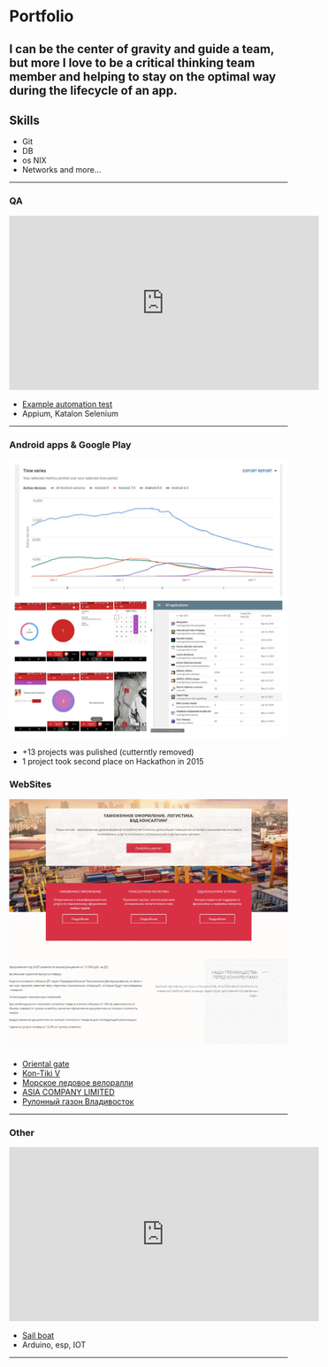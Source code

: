 # Portfolio  
I can be the center of gravity and guide a team, but more I love to be a critical thinking team member and helping to stay on the optimal way during the lifecycle of an app.
---

## Skills 
 - Git
 - DB
 - os NIX 
 - Networks
 and more...

---

### QA  
<iframe width="560" height="315" src="https://www.youtube.com/embed/Pj59w3ujvJA?controls=0" frameborder="0" allow="accelerometer; autoplay; encrypted-media; gyroscope; picture-in-picture" allowfullscreen></iframe>  

 - [Example automation test](https://github.com/AntonVTR/CatlulatorTest)
 - Appium, Katalon Selenium

---

### Android apps & Google Play
<img src="images/AndroidAppsGooglePay.jpg?raw=true"/>

 - +13 projects was pulished (cutterntly removed) 
 - 1 project took second place on Hackathon in 2015

### WebSites
<img src="images/web_collage.gif?raw=true"/>

- [Oriental gate](http://www.orientalgate.ru/)
- [Kon-Tiki V](http://kontikiv.ru/)
- [Морское ледовое велоралли](http://www.papenberg.ru/)
- [ASIA COMPANY LIMITED](http://ogasiaco.com/)
- [Рулонный газон Владивосток](http://ovoshevod-dv.ru/)

---

### Other  
<iframe width="560" height="315" src="https://www.youtube.com/embed/UTAcd1VSCio?controls=0" frameborder="0" allow="accelerometer; autoplay; encrypted-media; gyroscope; picture-in-picture" allowfullscreen></iframe>  

 - [Sail boat](https://lastromances.livejournal.com/)
 - Arduino, esp, IOT 

---